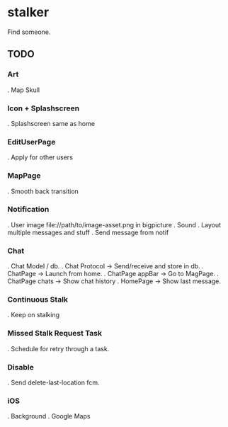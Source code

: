 # stalker

Find someone.

## TODO

### Art
. Map Skull

### Icon + Splashscreen
. Splashscreen same as home

### EditUserPage
. Apply for other users

### MapPage
. Smooth back transition

### Notification
. User image file://path/to/image-asset.png in bigpicture
. Sound
. Layout multiple messages and stuff
. Send message from notif

### Chat
. Chat Model / db.
. Chat Protocol -> Send/receive and store in db.
. ChatPage -> Launch from home.
. ChatPage appBar -> Go to MagPage.
. ChatPage chats -> Show chat history
. HomePage -> Show last message.

### Continuous Stalk
. Keep on stalking

### Missed Stalk Request Task
. Schedule for retry through a task.

### Disable
. Send delete-last-location fcm.

### iOS
. Background
. Google Maps
